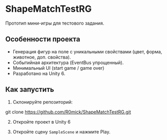 # ShapeMatchTestRG

Прототип мини-игры для тестового задания.

## Особенности проекта

- Генерация фигур на поле с уникальными свойствами (цвет, форма, животное, доп. свойства).
- Событийная архитектура (EventBus упрощенный).
- Минимальный UI (start game / game over)
- Разработано на Unity 6.

## Как запустить

1. Склонируйте репозиторий:

git clone https://github.com/R0mick/ShapeMatchTestRG.git

2. Откройте проект в Unity 6

3. Откройте сцену `SampleScene` и нажмите Play.